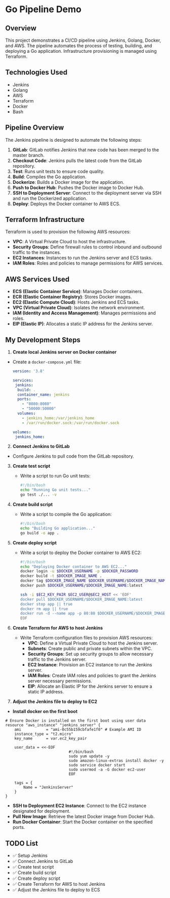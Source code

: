 # Go Pipeline Demo

## Overview
This project demonstrates a CI/CD pipeline using Jenkins, Golang, Docker, and AWS. The pipeline automates the process of testing, building, and deploying a Go application. Infrastructure provisioning is managed using Terraform.

## Technologies Used
- Jenkins
- Golang
- AWS
- Terraform
- Docker
- Bash

## Pipeline Overview
The Jenkins pipeline is designed to automate the following steps:
1. **GitLab**: GitLab notifies Jenkins that new code has been merged to the master branch.
2. **Checkout Code**: Jenkins pulls the latest code from the GitLab repository.
3. **Test**: Runs unit tests to ensure code quality.
4. **Build**: Compiles the Go application.
5. **Dockerize**: Builds a Docker image for the application.
6. **Push to Docker Hub**: Pushes the Docker image to Docker Hub.
7. **SSH to Deployment Server**: Connect to the deployment server via SSH and run the Dockerized application.
8. **Deploy**: Deploys the Docker container to AWS ECS.

## Terraform Infrastructure
Terraform is used to provision the following AWS resources:
- **VPC**: A Virtual Private Cloud to host the infrastructure.
- **Security Groups**: Define firewall rules to control inbound and outbound traffic to the instances.
- **EC2 Instances**: Instances to run the Jenkins server and ECS tasks.
- **IAM Roles**: Roles and policies to manage permissions for AWS services.

## AWS Services Used
- **ECS (Elastic Container Service)**: Manages Docker containers.
- **ECR (Elastic Container Registry)**: Stores Docker images.
- **EC2 (Elastic Compute Cloud)**: Hosts Jenkins and ECS tasks.
- **VPC (Virtual Private Cloud)**: Isolates the network environment.
- **IAM (Identity and Access Management)**: Manages permissions and roles.
- **EIP (Elastic IP)**: Allocates a static IP address for the Jenkins server.


## My Development Steps
1. **Create local Jenkins server on Docker container**
  - Create a `docker-compose.yml` file:
    ```yaml
    version: '3.8'

    services:
     jenkins:
      build: .
      container_name: jenkins
      ports:
        - "8080:8080"
        - "50000:50000"
      volumes:
        - jenkins_home:/var/jenkins_home
        - /var/run/docker.sock:/var/run/docker.sock

    volumes:
     jenkins_home:
    ```

2. **Connect Jenkins to GitLab**
  - Configure Jenkins to pull code from the GitLab repository.

3. **Create test script**
    - Write a script to run Go unit tests:
        ```bash
        #!/bin/bash
        echo "Running Go unit tests..."
        go test ./... -v
        ```

4. **Create build script**
    - Write a script to compile the Go application:
        ```bash
        #!/bin/bash
        echo "Building Go application..."
        go build -o app .
        ```

5. **Create deploy script**
    - Write a script to deploy the Docker container to AWS EC2:
        ```bash
        #!/bin/bash
        echo "Deploying Docker container to AWS EC2..."
        docker login -u $DOCKER_USERNAME -p $DOCKER_PASSWORD
        docker build -t $DOCKER_IMAGE_NAME .
        docker tag $DOCKER_IMAGE_NAME $DOCKER_USERNAME/$DOCKER_IMAGE_NAME:latest
        docker push $DOCKER_USERNAME/$DOCKER_IMAGE_NAME:latest

        ssh -i $EC2_KEY_PAIR $EC2_USER@$EC2_HOST << 'EOF'
        docker pull $DOCKER_USERNAME/$DOCKER_IMAGE_NAME:latest
        docker stop app || true
        docker rm app || true
        docker run -d --name app -p 80:80 $DOCKER_USERNAME/$DOCKER_IMAGE_NAME:latest
        EOF
        ```

6. **Create Terraform for AWS to host Jenkins**
    - Write Terraform configuration files to provision AWS resources:
        - **VPC**: Define a Virtual Private Cloud to host the Jenkins server.
        - **Subnets**: Create public and private subnets within the VPC.
        - **Security Groups**: Set up security groups to allow necessary traffic to the Jenkins server.
        - **EC2 Instance**: Provision an EC2 instance to run the Jenkins server.
        - **IAM Roles**: Create IAM roles and policies to grant the Jenkins server necessary permissions.
        - **EIP**: Allocate an Elastic IP for the Jenkins server to ensure a static IP address.

7. **Adjust the Jenkins file to deploy to EC2**
- **Install docker on the first boot**
```hcl
# Ensure Docker is installed on the first boot using user data
resource "aws_instance" "jenkins_server" {
    ami           = "ami-0c55b159cbfafe1f0" # Example AMI ID
    instance_type = "t2.micro"
    key_name      = var.ec2_key_pair

    user_data = <<-EOF
                            #!/bin/bash
                            sudo yum update -y
                            sudo amazon-linux-extras install docker -y
                            sudo service docker start
                            sudo usermod -a -G docker ec2-user
                            EOF

    tags = {
        Name = "JenkinsServer"
    }
}
```
- **SSH to Deployment EC2 Instance**: Connect to the EC2 instance designated for deployment.
- **Pull New Image**: Retrieve the latest Docker image from Docker Hub.
- **Run Docker Container**: Start the Docker container on the specified ports.

## TODO List
- ✅ Setup Jenkins
- ✅ Connect Jenkins to GitLab
- ✅ Create test script
- ✅ Create build script
- ✅ Create deploy script
- ✅ Create Terraform for AWS to host Jenkins
- ✅ Adjust the Jenkins file to deploy to ECS
